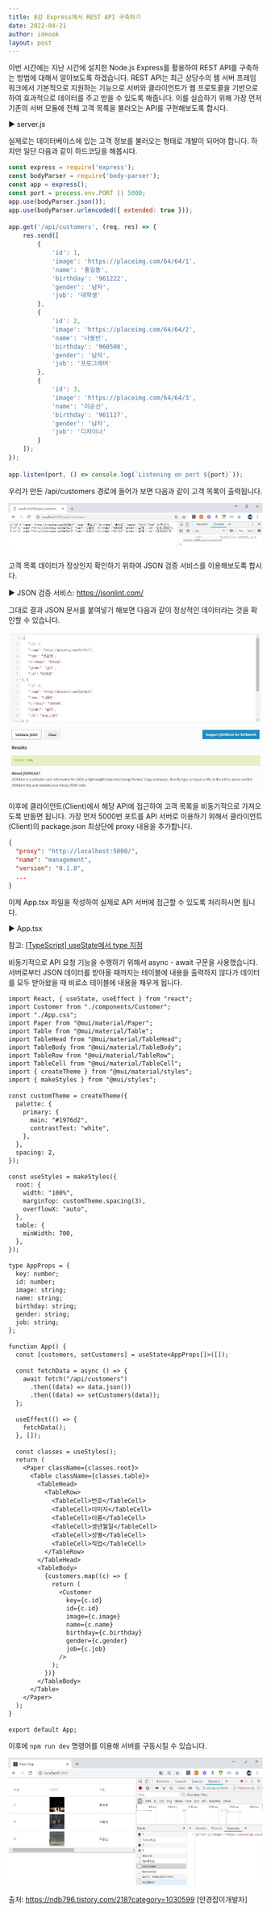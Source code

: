 ```yaml
---
title: 8강 Express에서 REST API 구축하기
date: 2022-04-21
author: ideook
layout: post
---
```


이번 시간에는 지난 시간에 설치한 Node.js Express를 활용하여 REST API를 구축하는 방법에 대해서 알아보도록 하겠습니다. REST API는 최근 상당수의 웹 서버 프레임워크에서 기본적으로 지원하는 기능으로 서버와 클라이언트가 웹 프로토콜을 기반으로 하여 효과적으로 데이터를 주고 받을 수 있도록 해줍니다. 이를 실습하기 위해 가장 먼저 기존의 서버 모듈에 전체 고객 목록을 불러오는 API를 구현해보도록 합시다.

▶ server.js

실제로는 데이터베이스에 있는 고객 정보를 불러오는 형태로 개발이 되어야 합니다. 하지만 일단 다음과 같이 하드코딩을 해봅시다.

```js
const express = require('express');
const bodyParser = require('body-parser');
const app = express();
const port = process.env.PORT || 5000;
app.use(bodyParser.json());
app.use(bodyParser.urlencoded({ extended: true }));

app.get('/api/customers', (req, res) => {
    res.send([
        {
            'id': 1,
            'image': 'https://placeimg.com/64/64/1',
            'name': '홍길동',
            'birthday': '961222',
            'gender': '남자',
            'job': '대학생'
        },
        {
            'id': 2,
            'image': 'https://placeimg.com/64/64/2',
            'name': '나동빈',
            'birthday': '960508',
            'gender': '남자',
            'job': '프로그래머'
        },
        {
            'id': 3,
            'image': 'https://placeimg.com/64/64/3',
            'name': '이순신',
            'birthday': '961127',
            'gender': '남자',
            'job': '디자이너'
        }
    ]);
});

app.listen(port, () => console.log(`Listening on port ${port}`));
```

우리가 만든 /api/customers 경로에 들어가 보면 다음과 같이 고객 목록이 출력됩니다.

![](images/2022-04-21-11-31-35.png)

고객 목록 데이터가 정상인지 확인하기 위하여 JSON 검증 서비스를 이용해보도록 합시다.

▶ JSON 검증 서비스: <https://jsonlint.com/>

그대로 결과 JSON 문서를 붙여넣기 해보면 다음과 같이 정상적인 데이터라는 것을 확인할 수 있습니다.

![](images/2022-04-21-11-31-40.png)

이후에 클라이언트(Client)에서 해당 API에 접근하여 고객 목록을 비동기적으로 가져오도록 만들면 됩니다. 가장 먼저 5000번 포트를 API 서버로 이용하기 위해서 클라이언트(Client)의 package.json 최상단에 proxy 내용을 추가합니다.

```json
{
  "proxy": "http://localhost:5000/",
  "name": "management",
  "version": "0.1.0",
  ...
}
```


이제 App.tsx 파일을 작성하여 실제로 API 서버에 접근할 수 있도록 처리하시면 됩니다.

▶ App.tsx

참고: 
[[TypeScript] useState에서 type 지정](https://velog.io/@jjburi/TypeScript-useState%EC%97%90%EC%84%9C-type-%EC%A7%80%EC%A0%95)

비동기적으로 API 요청 기능을 수행하기 위해서 async - await 구문을 사용했습니다. 서버로부터 JSON 데이터를 받아올 때까지는 테이블에 내용을 출력하지 않다가 데이터를 모두 받아왔을 때 비로소 테이블에 내용을 채우게 됩니다.

```tsx
import React, { useState, useEffect } from "react";
import Customer from "./components/Customer";
import "./App.css";
import Paper from "@mui/material/Paper";
import Table from "@mui/material/Table";
import TableHead from "@mui/material/TableHead";
import TableBody from "@mui/material/TableBody";
import TableRow from "@mui/material/TableRow";
import TableCell from "@mui/material/TableCell";
import { createTheme } from "@mui/material/styles";
import { makeStyles } from "@mui/styles";

const customTheme = createTheme({
  palette: {
    primary: {
      main: "#1976d2",
      contrastText: "white",
    },
  },
  spacing: 2,
});

const useStyles = makeStyles({
  root: {
    width: "100%",
    marginTop: customTheme.spacing(3),
    overflowX: "auto",
  },
  table: {
    minWidth: 700,
  },
});

type AppProps = {
  key: number;
  id: number;
  image: string;
  name: string;
  birthday: string;
  gender: string;
  job: string;
};

function App() {
  const [customers, setCustomers] = useState<AppProps[]>([]);

  const fetchData = async () => {
    await fetch("/api/customers")
      .then((data) => data.json())
      .then((data) => setCustomers(data));
  };

  useEffect(() => {
    fetchData();
  }, []);

  const classes = useStyles();
  return (
    <Paper className={classes.root}>
      <Table className={classes.table}>
        <TableHead>
          <TableRow>
            <TableCell>번호</TableCell>
            <TableCell>이미지</TableCell>
            <TableCell>이름</TableCell>
            <TableCell>생년월일</TableCell>
            <TableCell>성별</TableCell>
            <TableCell>직업</TableCell>
          </TableRow>
        </TableHead>
        <TableBody>
          {customers.map((c) => {
            return (
              <Customer
                key={c.id}
                id={c.id}
                image={c.image}
                name={c.name}
                birthday={c.birthday}
                gender={c.gender}
                job={c.job}
              />
            );
          })}
        </TableBody>
      </Table>
    </Paper>
  );
}

export default App;
```

이후에 `npm run dev` 명령어를 이용해 서버를 구동시킬 수 있습니다.

![](images/2022-04-21-11-35-17.png)

출처: https://ndb796.tistory.com/218?category=1030599 [안경잡이개발자]
